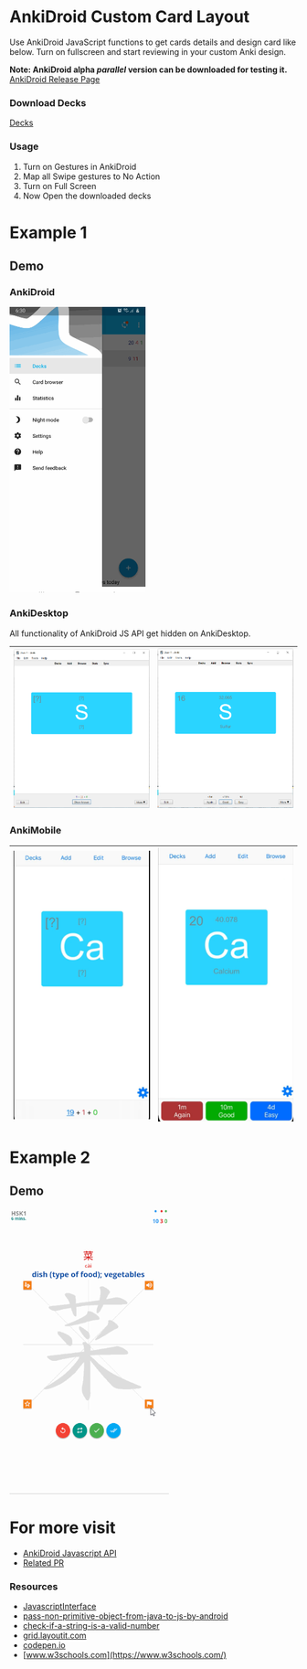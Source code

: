 # AnkiDroid Custom Card Layout

Use AnkiDroid JavaScript functions to get cards details and design card like below. Turn on fullscreen and start reviewing in your custom Anki design.

**Note: AnkiDroid alpha *parallel* version can be downloaded for testing it.** 
[AnkiDroid Release Page](https://github.com/ankidroid/Anki-Android/releases)

### Download Decks

[Decks](Decks/)

### Usage
1. Turn on Gestures in AnkiDroid 
2. Map all Swipe gestures to No Action
3. Turn on Full Screen
4. Now Open the downloaded decks

# Example 1
## Demo
### AnkiDroid
<img src="images/demo_example1.gif" height="500px"/>

### AnkiDesktop
All functionality of AnkiDroid JS API get hidden on AnkiDesktop.

|![](images/desktop_1.PNG)|![](images/desktop_2.PNG)|
|--|--|

### AnkiMobile

|![](images/ankimobile_1.PNG)|![](images/ankimobile_2.PNG)|
|--|--|

# Example 2
## Demo
<img src="images/demo_v1.3.gif" height="500px"/>

# For more visit
- [AnkiDroid Javascript API](https://github.com/ankidroid/Anki-Android/wiki/AnkiDroid-Javascript-API)
- [Related PR](https://github.com/ankidroid/Anki-Android/wiki/AnkiDroid-Javascript-API#linked-issues--pr)

### Resources
- [JavascriptInterface](https://developer.android.com/reference/android/webkit/JavascriptInterface)
- [pass-non-primitive-object-from-java-to-js-by-android](https://stackoverflow.com/questions/21173888/how-to-pass-non-primitive-object-from-java-to-js-by-android-addjavascriptinterfa)
- [check-if-a-string-is-a-valid-number](https://stackoverflow.com/questions/175739/built-in-way-in-javascript-to-check-if-a-string-is-a-valid-number)
- [grid.layoutit.com](https://grid.layoutit.com/)
- [codepen.io](https://codepen.io/)
- [www.w3schools.com](https://www.w3schools.com/)
